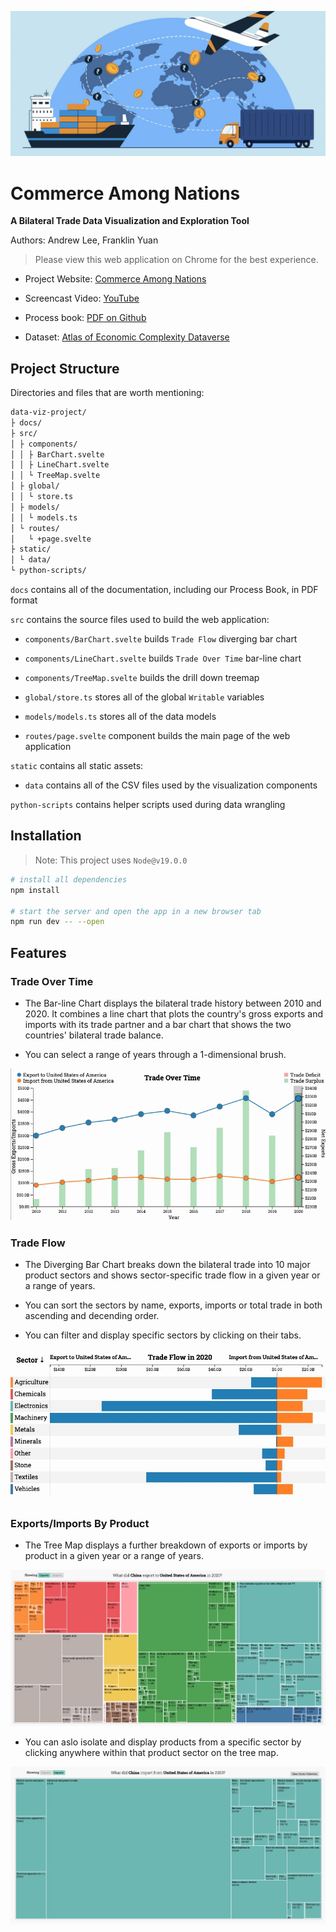 ![](static/images/cover.jpg)

# Commerce Among Nations

**A Bilateral Trade Data Visualization and Exploration Tool**

Authors: Andrew Lee, Franklin Yuan



> Please view this web application on Chrome for the best experience.



- Project Website: [Commerce Among Nations](https://candrewlee14.github.io/data-viz-project/) 

- Screencast Video: [YouTube](https://youtu.be/SW7_N_GHnCE)

- Process book: [PDF on Github](https://github.com/candrewlee14/data-viz-project/blob/main/docs/process-book-final-version.pdf)

- Dataset: [Atlas of Economic Complexity Dataverse](https://dataverse.harvard.edu/dataverse/atlas)

## Project Structure

Directories and files that are worth mentioning:

```bash
data-viz-project/
├ docs/
├ src/
│ ├ components/
│ │ ├ BarChart.svelte
│ │ ├ LineChart.svelte
│ │ └ TreeMap.svelte
│ ├ global/
│ │ └ store.ts
│ ├ models/
│ │ └ models.ts
│ └ routes/
│   └ +page.svelte
├ static/
│ └ data/
└ python-scripts/
```

`docs` contains all of the documentation, including our Process Book, in PDF format

`src` contains the source files used to build the web application:

* `components/BarChart.svelte`  builds `Trade Flow` diverging bar chart 

* `components/LineChart.svelte` builds `Trade Over Time` bar-line chart

* `components/TreeMap.svelte` builds the drill down treemap 

* `global/store.ts` stores all of the global `Writable` variables

* `models/models.ts` stores all of the data models

* `routes/page.svelte` component builds the main page of the web application

`static` contains all static assets:

* `data`  contains all of the CSV files used by the visualization components

`python-scripts` contains helper scripts used during data wrangling

## Installation

> Note: This project uses `Node@v19.0.0`

```bash
# install all dependencies
npm install

# start the server and open the app in a new browser tab
npm run dev -- --open
```

## Features

### Trade Over Time

* The Bar-line Chart displays the bilateral trade history between 2010 and 2020. It combines a line chart that plots the country's gross exports and imports with its trade partner and a bar chart that shows the two countries' bilateral trade balance.

* You can select a range of years through a 1-dimensional brush.

![](static/images/bar-line-chart.jpg)

### Trade Flow

* The Diverging Bar Chart breaks down the bilateral trade into 10 major product sectors and shows sector-specific trade flow in a given year or a range of years.

* You can sort the sectors by name, exports, imports or total trade in both ascending and decending order. 

* You can filter and display specific sectors by clicking on their tabs.

![](static/images/diverging-bar-chart.jpg) 

### Exports/Imports By Product

* The Tree Map displays a further breakdown of exports or imports by product in a given year or a range of years.

![](static/images/treemap-1.jpg)

* You can aslo isolate and display products from a specific sector by clicking anywhere within that product sector on the tree map.

![](static/images/treemap-2.jpg)
